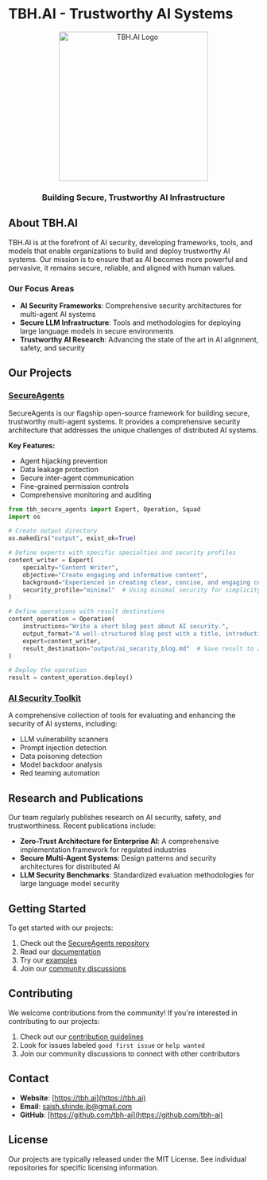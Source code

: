 # TBH.AI - Trustworthy AI Systems

<div align="center">
  <img src="https://raw.githubusercontent.com/tbh-ai/SecureAgents/main/docs/images/tbh-logo.png" alt="TBH.AI Logo" width="300"/>
  <h3>Building Secure, Trustworthy AI Infrastructure</h3>
</div>

## About TBH.AI

TBH.AI is at the forefront of AI security, developing frameworks, tools, and models that enable organizations to build and deploy trustworthy AI systems. Our mission is to ensure that as AI becomes more powerful and pervasive, it remains secure, reliable, and aligned with human values.

### Our Focus Areas

- **AI Security Frameworks**: Comprehensive security architectures for multi-agent AI systems
- **Secure LLM Infrastructure**: Tools and methodologies for deploying large language models in secure environments
- **Trustworthy AI Research**: Advancing the state of the art in AI alignment, safety, and security

## Our Projects

### [SecureAgents](https://github.com/tbh-ai/SecureAgents)

SecureAgents is our flagship open-source framework for building secure, trustworthy multi-agent systems. It provides a comprehensive security architecture that addresses the unique challenges of distributed AI systems.

**Key Features:**
- Agent hijacking prevention
- Data leakage protection
- Secure inter-agent communication
- Fine-grained permission controls
- Comprehensive monitoring and auditing

```python
from tbh_secure_agents import Expert, Operation, Squad
import os

# Create output directory
os.makedirs("output", exist_ok=True)

# Define experts with specific specialties and security profiles
content_writer = Expert(
    specialty="Content Writer",
    objective="Create engaging and informative content",
    background="Experienced in creating clear, concise, and engaging content.",
    security_profile="minimal"  # Using minimal security for simplicity
)

# Define operations with result destinations
content_operation = Operation(
    instructions="Write a short blog post about AI security.",
    output_format="A well-structured blog post with a title, introduction, main points, and conclusion.",
    expert=content_writer,
    result_destination="output/ai_security_blog.md"  # Save result to a markdown file
)

# Deploy the operation
result = content_operation.deploy()
```

### [AI Security Toolkit](https://github.com/tbh-ai/ai-security-toolkit)

A comprehensive collection of tools for evaluating and enhancing the security of AI systems, including:

- LLM vulnerability scanners
- Prompt injection detection
- Data poisoning detection
- Model backdoor analysis
- Red teaming automation

## Research and Publications

Our team regularly publishes research on AI security, safety, and trustworthiness. Recent publications include:

- **Zero-Trust Architecture for Enterprise AI**: A comprehensive implementation framework for regulated industries
- **Secure Multi-Agent Systems**: Design patterns and security architectures for distributed AI
- **LLM Security Benchmarks**: Standardized evaluation methodologies for large language model security

## Getting Started

To get started with our projects:

1. Check out the [SecureAgents repository](https://github.com/tbh-ai/SecureAgents)
2. Read our [documentation](https://tbh-ai.github.io/SecureAgents/)
3. Try our [examples](https://github.com/tbh-ai/SecureAgents/tree/main/examples)
4. Join our [community discussions](https://github.com/tbh-ai/SecureAgents/discussions)

## Contributing

We welcome contributions from the community! If you're interested in contributing to our projects:

1. Check out our [contribution guidelines](https://github.com/tbh-ai/SecureAgents/blob/main/CONTRIBUTING.md)
2. Look for issues labeled `good first issue` or `help wanted`
3. Join our community discussions to connect with other contributors

## Contact

- **Website**: [https://tbh.ai](https://tbh.ai)
- **Email**: [saish.shinde.jb@gmail.com](mailto:saish.shinde.jb@gmail.com)
- **GitHub**: [https://github.com/tbh-ai](https://github.com/tbh-ai)

## License

Our projects are typically released under the MIT License. See individual repositories for specific licensing information.
